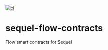 [![ci](https://github.com/bjartek/go-with-the-flow/actions/workflows/ci.yml/badge.svg)](https://github.com/bjartek/go-with-the-flow/actions/workflows/ci.yml)

# sequel-flow-contracts
Flow smart contracts for Sequel
